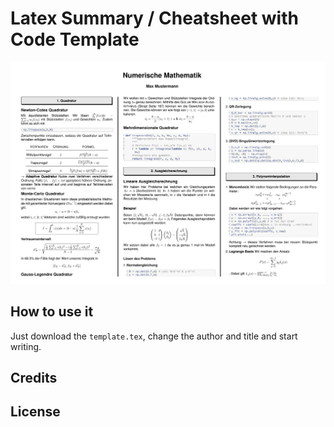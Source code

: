 # Latex Summary / Cheatsheet with Code Template

![Example Screenshot](/example/screenshot.png)

## How to use it
Just download the `template.tex`, change the author and title and start writing.   
## Credits

## License

